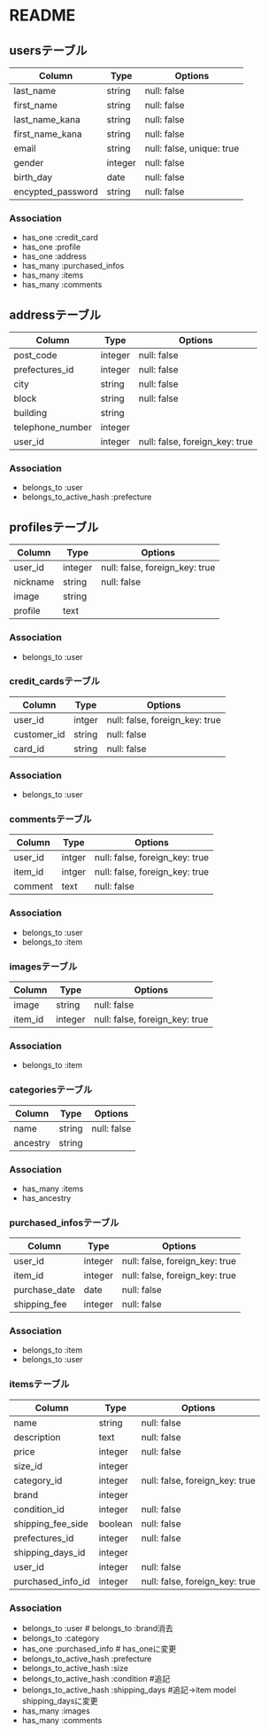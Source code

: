 # README


## usersテーブル
|Column            |Type    |Options                          |
|------------------|--------|---------------------------------|
|last_name         |string  |null: false                      |
|first_name        |string  |null: false                      |
|last_name_kana    |string  |null: false                      |
|first_name_kana   |string  |null: false                      |
|email             |string  |null: false, unique: true        |
|gender            |integer |null: false                      |
|birth_day         |date    |null: false                      |
|encypted_password |string  |null: false                      |

### Association
- has_one :credit_card
- has_one :profile
- has_one :address
- has_many :purchased_infos
- has_many :items
- has_many :comments
  


## addressテーブル
|Column          |Type    |Options                            |
|----------------|--------|-----------------------------------|
|post_code       |integer |null: false                        |
|prefectures_id  |integer |null: false                        |@
|city            |string  |null: false                        |
|block           |string  |null: false                        |
|building        |string  |                                   |
|telephone_number|integer |                                   |
|user_id         |integer |null: false, foreign_key: true     |# referenceに変更

### Association
- belongs_to :user
- belongs_to_active_hash :prefecture
  


## profilesテーブル
|Column        |Type     |Options                            |
|--------------|---------|-----------------------------------|
|user_id       |integer  |null: false, foreign_key: true     |# referenceに変更
|nickname      |string   |null: false                        |
|image         |string   |                                   |
|profile       |text     |                                   |

### Association
- belongs_to :user



### credit_cardsテーブル
|Column       |Type  |Options                       |
|-------------|------|------------------------------|
|user_id      |intger|null: false, foreign_key: true|# referenceに変更
|customer_id  |string|null: false                   |
|card_id      |string|null: false                   |

### Association
- belongs_to :user



### commentsテーブル
|Column|Type|Options|
|-------|------|------------------------------|
|user_id|intger|null: false, foreign_key: true|# referenceに変更
|item_id|intger|null: false, foreign_key: true|# referenceに変更 # foreign_key追加
|comment|text  |null: false                   |

### Association
- belongs_to :user
- belongs_to :item



### imagesテーブル
|Column |Type   |Options                        |
|-------|-------|-------------------------------|
|image  |string |null: false                    |
|item_id|integer|null: false, foreign_key: true |# reference ok

### Association
- belongs_to :item



### categoriesテーブル
|Column  |Type  |Options    |
|--------|------|-----------|
|name    |string|null: false|
|ancestry|string|           |

### Association
- has_many :items
- has_ancestry



### purchased_infosテーブル
|Column       |Type      |Options                       |
|-------------|----------|------------------------------|
|user_id      |integer   |null: false, foreign_key: true|# reference ok
|item_id      |integer   |null: false, foreign_key: true|# reference ok
|purchase_date|date      |null: false                   |
|shipping_fee |integer   |null: false                   |#追記

### Association
- belongs_to :item
- belongs_to :user



### itemsテーブル
|Column           |Type     |Options                       |
|-----------------|---------|------------------------------|
|name             |string   |null: false                   |
|description      |text     |null: false                   |
|price            |integer  |null: false                   |
|size_id          |integer  |                              |@
|category_id      |integer  |null: false, foreign_key: true|
|brand            |integer  |                              |#変更
|condition_id     |integer  |null: false                   |#変更 @
|shipping_fee_side|boolean  |null: false                   |
|prefectures_id   |integer  |null: false                   |@
|shipping_days_id |integer  |                              |@
|user_id          |integer  |null: false                   |# reference追加
|purchased_info_id|integer  |null: false, foreign_key: true|#追記、# reference 追加

### Association  
- belongs_to :user                       # belongs_to :brand消去
- belongs_to :category
- has_one :purchased_info             # has_oneに変更
- belongs_to_active_hash :prefecture
- belongs_to_active_hash :size
- belongs_to_active_hash :condition    #追記
- belongs_to_active_hash :shipping_days    #追記→item model shipping_daysに変更
- has_many :images
- has_many :comments

